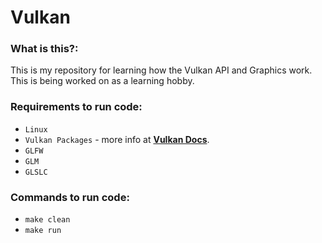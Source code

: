 # Vulkan

### What is this?:
This is my repository for learning how the Vulkan API and Graphics work. This is being worked on as a learning hobby.

### Requirements to run code:
- `Linux`
- `Vulkan Packages` - more info at [**Vulkan Docs**](https://docs.vulkan.org/tutorial/latest/02_Development_environment.html).
- `GLFW`
- `GLM`
- `GLSLC` 

### Commands to run code:
- `make clean`
- `make run`
